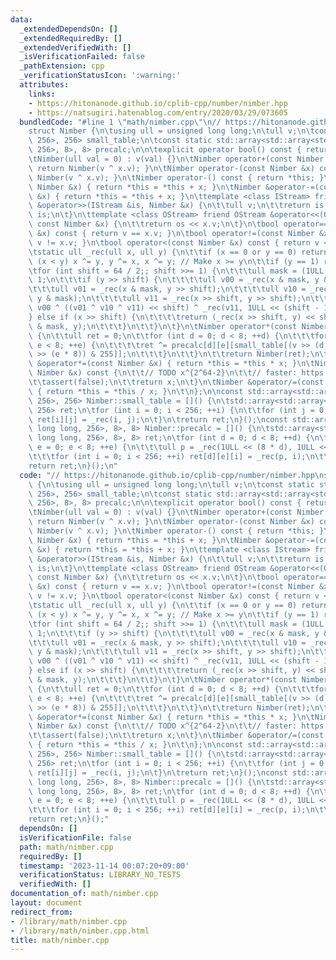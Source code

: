 ```yaml
---
data:
  _extendedDependsOn: []
  _extendedRequiredBy: []
  _extendedVerifiedWith: []
  _isVerificationFailed: false
  _pathExtension: cpp
  _verificationStatusIcon: ':warning:'
  attributes:
    links:
    - https://hitonanode.github.io/cplib-cpp/number/nimber.hpp
    - https://natsugiri.hatenablog.com/entry/2020/03/29/073605
  bundledCode: "#line 1 \"math/nimber.cpp\"\n// https://hitonanode.github.io/cplib-cpp/number/nimber.hpp\n\
    struct Nimber {\n\tusing ull = unsigned long long;\n\tull v;\n\tconst static std::array<std::array<unsigned,\
    \ 256>, 256> small_table;\n\tconst static std::array<std::array<std::array<ull,\
    \ 256>, 8>, 8> precalc;\n\n\texplicit operator bool() const { return v != 0; }\n\
    \tNimber(ull val = 0) : v(val) {}\n\tNimber operator+(const Nimber &x) const {\
    \ return Nimber(v ^ x.v); }\n\tNimber operator-(const Nimber &x) const { return\
    \ Nimber(v ^ x.v); }\n\tNimber operator-() const { return *this; }\n\tNimber &operator+=(const\
    \ Nimber &x) { return *this = *this + x; }\n\tNimber &operator-=(const Nimber\
    \ &x) { return *this = *this + x; }\n\ttemplate <class IStream> friend IStream\
    \ &operator>>(IStream &is, Nimber &x) {\n\t\tull v;\n\t\treturn is >> v, x = Nimber(v),\
    \ is;\n\t}\n\ttemplate <class OStream> friend OStream &operator<<(OStream &os,\
    \ const Nimber &x) {\n\t\treturn os << x.v;\n\t}\n\tbool operator==(const Nimber\
    \ &x) const { return v == x.v; }\n\tbool operator!=(const Nimber &x) const { return\
    \ v != x.v; }\n\tbool operator<(const Nimber &x) const { return v < x.v; }\n\n\
    \tstatic ull _rec(ull x, ull y) {\n\t\tif (x == 0 or y == 0) return 0;\n\t\tif\
    \ (x < y) x ^= y, y ^= x, x ^= y; // Make x >= y\n\t\tif (y == 1) return x;\n\t\
    \tfor (int shift = 64 / 2;; shift >>= 1) {\n\t\t\tull mask = (1ULL << shift) -\
    \ 1;\n\t\t\tif (y >> shift) {\n\t\t\t\tull v00 = _rec(x & mask, y & mask);\n\t\
    \t\t\tull v01 = _rec(x & mask, y >> shift);\n\t\t\t\tull v10 = _rec(x >> shift,\
    \ y & mask);\n\t\t\t\tull v11 = _rec(x >> shift, y >> shift);\n\t\t\t\treturn\
    \ v00 ^ ((v01 ^ v10 ^ v11) << shift) ^ _rec(v11, 1ULL << (shift - 1));\n\t\t\t\
    } else if (x >> shift) {\n\t\t\t\treturn (_rec(x >> shift, y) << shift) ^ _rec(x\
    \ & mask, y);\n\t\t\t}\n\t\t}\n\t}\n\tNimber operator*(const Nimber &x) const\
    \ {\n\t\tull ret = 0;\n\t\tfor (int d = 0; d < 8; ++d) {\n\t\t\tfor (int e = 0;\
    \ e < 8; ++e) {\n\t\t\t\tret ^= precalc[d][e][small_table[(v >> (d * 8)) & 255][(x.v\
    \ >> (e * 8)) & 255]];\n\t\t\t}\n\t\t}\n\t\treturn Nimber(ret);\n\t}\n\tNimber\
    \ &operator*=(const Nimber &x) { return *this = *this * x; }\n\tNimber operator/(const\
    \ Nimber &x) const {\n\t\t// TODO x^{2^64-2}\n\t\t// faster: https://natsugiri.hatenablog.com/entry/2020/03/29/073605\n\
    \t\tassert(false);\n\t\treturn x;\n\t}\n\tNimber &operator/=(const Nimber &x)\
    \ { return *this = *this / x; }\n\t\n};\n\nconst std::array<std::array<unsigned,\
    \ 256>, 256> Nimber::small_table = []() {\n\tstd::array<std::array<unsigned, 256>,\
    \ 256> ret;\n\tfor (int i = 0; i < 256; ++i) {\n\t\tfor (int j = 0; j < 256; ++j)\
    \ ret[i][j] = _rec(i, j);\n\t}\n\treturn ret;\n}();\nconst std::array<std::array<std::array<unsigned\
    \ long long, 256>, 8>, 8> Nimber::precalc = []() {\n\tstd::array<std::array<std::array<unsigned\
    \ long long, 256>, 8>, 8> ret;\n\tfor (int d = 0; d < 8; ++d) {\n\t\tfor (int\
    \ e = 0; e < 8; ++e) {\n\t\t\tull p = _rec(1ULL << (8 * d), 1ULL << (8 * e));\n\
    \t\t\tfor (int i = 0; i < 256; ++i) ret[d][e][i] = _rec(p, i);\n\t\t}\n\t}\n\t\
    return ret;\n}();\n"
  code: "// https://hitonanode.github.io/cplib-cpp/number/nimber.hpp\nstruct Nimber\
    \ {\n\tusing ull = unsigned long long;\n\tull v;\n\tconst static std::array<std::array<unsigned,\
    \ 256>, 256> small_table;\n\tconst static std::array<std::array<std::array<ull,\
    \ 256>, 8>, 8> precalc;\n\n\texplicit operator bool() const { return v != 0; }\n\
    \tNimber(ull val = 0) : v(val) {}\n\tNimber operator+(const Nimber &x) const {\
    \ return Nimber(v ^ x.v); }\n\tNimber operator-(const Nimber &x) const { return\
    \ Nimber(v ^ x.v); }\n\tNimber operator-() const { return *this; }\n\tNimber &operator+=(const\
    \ Nimber &x) { return *this = *this + x; }\n\tNimber &operator-=(const Nimber\
    \ &x) { return *this = *this + x; }\n\ttemplate <class IStream> friend IStream\
    \ &operator>>(IStream &is, Nimber &x) {\n\t\tull v;\n\t\treturn is >> v, x = Nimber(v),\
    \ is;\n\t}\n\ttemplate <class OStream> friend OStream &operator<<(OStream &os,\
    \ const Nimber &x) {\n\t\treturn os << x.v;\n\t}\n\tbool operator==(const Nimber\
    \ &x) const { return v == x.v; }\n\tbool operator!=(const Nimber &x) const { return\
    \ v != x.v; }\n\tbool operator<(const Nimber &x) const { return v < x.v; }\n\n\
    \tstatic ull _rec(ull x, ull y) {\n\t\tif (x == 0 or y == 0) return 0;\n\t\tif\
    \ (x < y) x ^= y, y ^= x, x ^= y; // Make x >= y\n\t\tif (y == 1) return x;\n\t\
    \tfor (int shift = 64 / 2;; shift >>= 1) {\n\t\t\tull mask = (1ULL << shift) -\
    \ 1;\n\t\t\tif (y >> shift) {\n\t\t\t\tull v00 = _rec(x & mask, y & mask);\n\t\
    \t\t\tull v01 = _rec(x & mask, y >> shift);\n\t\t\t\tull v10 = _rec(x >> shift,\
    \ y & mask);\n\t\t\t\tull v11 = _rec(x >> shift, y >> shift);\n\t\t\t\treturn\
    \ v00 ^ ((v01 ^ v10 ^ v11) << shift) ^ _rec(v11, 1ULL << (shift - 1));\n\t\t\t\
    } else if (x >> shift) {\n\t\t\t\treturn (_rec(x >> shift, y) << shift) ^ _rec(x\
    \ & mask, y);\n\t\t\t}\n\t\t}\n\t}\n\tNimber operator*(const Nimber &x) const\
    \ {\n\t\tull ret = 0;\n\t\tfor (int d = 0; d < 8; ++d) {\n\t\t\tfor (int e = 0;\
    \ e < 8; ++e) {\n\t\t\t\tret ^= precalc[d][e][small_table[(v >> (d * 8)) & 255][(x.v\
    \ >> (e * 8)) & 255]];\n\t\t\t}\n\t\t}\n\t\treturn Nimber(ret);\n\t}\n\tNimber\
    \ &operator*=(const Nimber &x) { return *this = *this * x; }\n\tNimber operator/(const\
    \ Nimber &x) const {\n\t\t// TODO x^{2^64-2}\n\t\t// faster: https://natsugiri.hatenablog.com/entry/2020/03/29/073605\n\
    \t\tassert(false);\n\t\treturn x;\n\t}\n\tNimber &operator/=(const Nimber &x)\
    \ { return *this = *this / x; }\n\t\n};\n\nconst std::array<std::array<unsigned,\
    \ 256>, 256> Nimber::small_table = []() {\n\tstd::array<std::array<unsigned, 256>,\
    \ 256> ret;\n\tfor (int i = 0; i < 256; ++i) {\n\t\tfor (int j = 0; j < 256; ++j)\
    \ ret[i][j] = _rec(i, j);\n\t}\n\treturn ret;\n}();\nconst std::array<std::array<std::array<unsigned\
    \ long long, 256>, 8>, 8> Nimber::precalc = []() {\n\tstd::array<std::array<std::array<unsigned\
    \ long long, 256>, 8>, 8> ret;\n\tfor (int d = 0; d < 8; ++d) {\n\t\tfor (int\
    \ e = 0; e < 8; ++e) {\n\t\t\tull p = _rec(1ULL << (8 * d), 1ULL << (8 * e));\n\
    \t\t\tfor (int i = 0; i < 256; ++i) ret[d][e][i] = _rec(p, i);\n\t\t}\n\t}\n\t\
    return ret;\n}();"
  dependsOn: []
  isVerificationFile: false
  path: math/nimber.cpp
  requiredBy: []
  timestamp: '2023-11-14 00:07:20+09:00'
  verificationStatus: LIBRARY_NO_TESTS
  verifiedWith: []
documentation_of: math/nimber.cpp
layout: document
redirect_from:
- /library/math/nimber.cpp
- /library/math/nimber.cpp.html
title: math/nimber.cpp
---
```

